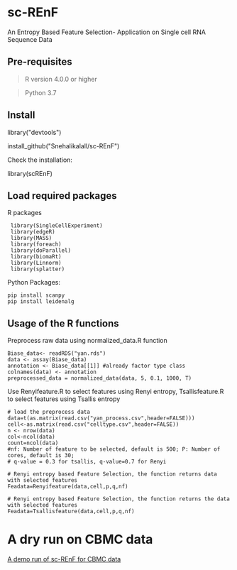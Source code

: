 # sc-REnF

An Entropy Based Feature Selection- Application on Single cell RNA Sequence Data

## Pre-requisites

> R version  4.0.0 or higher

> Python 3.7

## Install
library("devtools")

install_github("Snehalikalall/sc-REnF")

Check the installation:

library(scREnF)

## Load required packages

R packages

     library(SingleCellExperiment)
     library(edgeR)
     library(MASS)
     library(foreach)
     library(doParallel)
     library(biomaRt)
     library(Linnorm)
     library(splatter)

Python Packages: 
 
    pip install scanpy
    pip install leidenalg


## Usage of the R functions

Preprocess raw data using normalized_data.R function

    Biase_data<- readRDS("yan.rds")
    data <- assay(Biase_data) 
    annotation <- Biase_data[[1]] #already factor type class
    colnames(data) <- annotation
    preprocessed_data = normalized_data(data, 5, 0.1, 1000, T)


Use Renyifeature.R to select features using Renyi entropy, Tsallisfeature.R to select features using Tsallis entropy

    # load the preprocess data
    data=t(as.matrix(read.csv("yan_process.csv",header=FALSE)))
    cell<-as.matrix(read.csv("celltype.csv",header=FALSE))
    n <- nrow(data)
    col<-ncol(data)
    count=ncol(data)
    #nf: Number of feature to be selected, default is 500; P: Number of cores, default is 30;
    # q-value = 0.3 for tsallis, q-value=0.7 for Renyi

    # Renyi entropy based Feature Selection, the function returns data with selected features
    Feadata=Renyifeature(data,cell,p,q,nf)
    
    # Renyi entropy based Feature Selection, the function returns the data with selected features
    Feadata=Tsallisfeature(data,cell,p,q,nf)



# A dry run on CBMC data 

[A demo run of sc-REnF for CBMC data](https://snehalikalall.github.io/Introduction-to-sc-REnF/)


